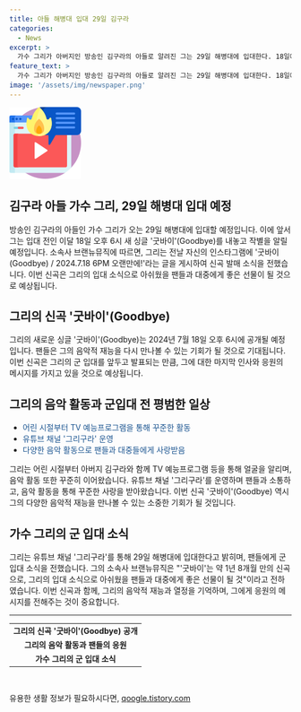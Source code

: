 ```yaml
---
title: 아들 해병대 입대 29일 김구라
categories:
  - News
excerpt: >
  가수 그리가 아버지인 방송인 김구라의 아들로 알려진 그는 29일 해병대에 입대한다. 18일에는 싱글 굿바이를 발표하여 입대 전 잠시 작별을 전했다. 소속사 브랜뉴뮤직은 팬들에게 그의 입대 소식으로 굿바이가 좋은 선물이 될 것이라고 전했다. 그리는 어린 시절부터 TV 예능프로그램 등에서 활약하며 음악 활동도 꾸준히 이어왔다. 이에 대한 관심이 높아지고 있다.
feature_text: >
  가수 그리가 아버지인 방송인 김구라의 아들로 알려진 그는 29일 해병대에 입대한다. 18일에는 싱글 굿바이를 발표하여 입대 전 잠시 작별을 전했다. 소속사 브랜뉴뮤직은 팬들에게 그의 입대 소식으로 굿바이가 좋은 선물이 될 것이라고 전했다. 그리는 어린 시절부터 TV 예능프로그램 등에서 활약하며 음악 활동도 꾸준히 이어왔다. 이에 대한 관심이 높아지고 있다.
image: '/assets/img/newspaper.png'
---
```


<p><img src="/assets/img/news.png" alt="rentncar 속보" /></p>

<h2>김구라 아들 가수 그리, 29일 해병대 입대 예정</h2>

<p data-ke-size="size16">방송인 김구라의 아들인 가수 그리가 오는 29일 해병대에 입대할 예정입니다. 이에 앞서 그는 입대 전인 이달 18일 오후 6시 새 싱글 '굿바이'(Goodbye)를 내놓고 작별을 알릴 예정입니다. 소속사 브랜뉴뮤직에 따르면, 그리는 전날 자신의 인스타그램에 '굿바이(Goodbye) / 2024.7.18 6PM 오랜만에!'라는 글을 게시하여 신곡 발매 소식을 전했습니다. 이번 신곡은 그리의 입대 소식으로 아쉬웠을 팬들과 대중에게 좋은 선물이 될 것으로 예상됩니다.</p>

<h2 data-ke-size="size26">그리의 신곡 '굿바이'(Goodbye)</h2>

<p data-ke-size="size16">그리의 새로운 싱글 '굿바이'(Goodbye)는 2024년 7월 18일 오후 6시에 공개될 예정입니다. 팬들은 그의 음악적 재능을 다시 만나볼 수 있는 기회가 될 것으로 기대됩니다. 이번 신곡은 그리의 군 입대를 앞두고 발표되는 만큼, 그에 대한 마지막 인사와 응원의 메시지를 가지고 있을 것으로 예상됩니다.</p>

<h2 data-ke-size="size26">그리의 음악 활동과 군입대 전 평범한 일상</h2>

<ul>
  <li><span style="color: #1a5490;">어린 시절부터 TV 예능프로그램을 통해 꾸준한 활동</span></li>
  <li><span style="color: #1a5490;">유튜브 채널 '그리구라' 운영</span></li>
  <li><span style="color: #1a5490;">다양한 음악 활동으로 팬들과 대중들에게 사랑받음</span></li>
</ul>

<p data-ke-size="size16">그리는 어린 시절부터 아버지 김구라와 함께 TV 예능프로그램 등을 통해 얼굴을 알리며, 음악 활동 또한 꾸준히 이어왔습니다. 유튜브 채널 '그리구라'를 운영하며 팬들과 소통하고, 음악 활동을 통해 꾸준한 사랑을 받아왔습니다. 이번 신곡 '굿바이'(Goodbye) 역시 그의 다양한 음악적 재능을 만나볼 수 있는 소중한 기회가 될 것입니다.</p>

<h2 data-ke-size="size26">가수 그리의 군 입대 소식</h2>

<p data-ke-size="size16">그리는 유튜브 채널 '그리구라'를 통해 29일 해병대에 입대한다고 밝히며, 팬들에게 군 입대 소식을 전했습니다. 그의 소속사 브랜뉴뮤직은 "'굿바이'는 약 1년 8개월 만의 신곡으로, 그리의 입대 소식으로 아쉬웠을 팬들과 대중에게 좋은 선물이 될 것"이라고 전하였습니다. 이번 신곡과 함께, 그리의 음악적 재능과 열정을 기억하며, 그에게 응원의 메시지를 전해주는 것이 중요합니다.</p>

<hr>

<table>
  <tr>
    <td style="text-align: center; height: 17px;"><b>그리의 신곡 '굿바이'(Goodbye) 공개</b></td>
  </tr>
  <tr>
    <td style="text-align: center; height: 17px;"><b>그리의 음악 활동과 팬들의 응원</b></td>
  </tr>
  <tr>
    <td style="text-align: center; height: 17px;"><b>가수 그리의 군 입대 소식</b></td>
  </tr>
</table>

<p data-ke-size="size16">&nbsp;</p>
유용한 생활 정보가 필요하시다면, <a href="https://qoogle.tistory.com" rel="dofollow">qoogle.tistory.com</a>


